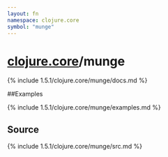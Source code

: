 ```yaml
---
layout: fn
namespace: clojure.core
symbol: "munge"
---
```


# [clojure.core](../)/munge

{% include 1.5.1/clojure.core/munge/docs.md %}

##Examples

{% include 1.5.1/clojure.core/munge/examples.md %}
## Source
{% include 1.5.1/clojure.core/munge/src.md %}

